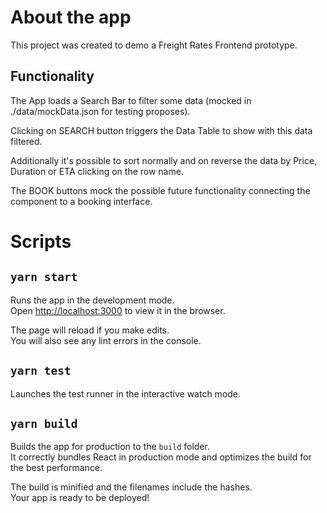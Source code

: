# About the app

This project was created to demo a Freight Rates Frontend prototype.

## Functionality

The App loads a Search Bar to filter some data (mocked in ./data/mockData.json for testing proposes).

Clicking on SEARCH button triggers the Data Table to show with this data filtered.

Additionally it's possible to sort normally and on reverse the data by Price, Duration or ETA clicking on the row name.

The BOOK buttons mock the possible future functionality connecting the component to a booking interface.

# Scripts

## `yarn start`

Runs the app in the development mode.\
Open [http://localhost:3000](http://localhost:3000) to view it in the browser.

The page will reload if you make edits.\
You will also see any lint errors in the console.

## `yarn test`

Launches the test runner in the interactive watch mode.

## `yarn build`

Builds the app for production to the `build` folder.\
It correctly bundles React in production mode and optimizes the build for the best performance.

The build is minified and the filenames include the hashes.\
Your app is ready to be deployed!
